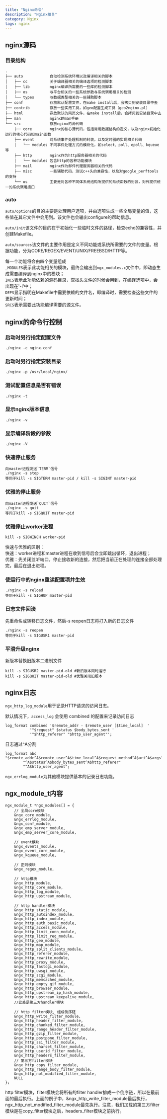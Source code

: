 ```yaml
---
title: "Nginx命令"
description: "Nginx相关"
category: Nginx
tags: nginx
---
```


## nginx源码
### 目录结构
```
.
├── auto            自动检测系统环境以及编译相关的脚本
│   ├── cc          关于编译器相关的编译选项的检测脚本
│   ├── lib         nginx编译所需要的一些库的检测脚本
│   ├── os          与平台相关的一些系统参数与系统调用相关的检测
│   └── types       与数据类型相关的一些辅助脚本
├── conf            存放默认配置文件，在make install后，会拷贝到安装目录中去
├── contrib         存放一些实用工具，如geo配置生成工具（geo2nginx.pl）
├── html            存放默认的网页文件，在make install后，会拷贝到安装目录中去
├── man             nginx的man手册
└── src             存放nginx的源代码
    ├── core        nginx的核心源代码，包括常用数据结构的定义，以及nginx初始化运行的核心代码如main函数
    ├── event       对系统事件处理机制的封装，以及定时器的实现相关代码
    │   └── modules 不同事件处理方式的模块化，如select、poll、epoll、kqueue等
    ├── http        nginx作为http服务器相关的代码
    │   └── modules 包含http的各种功能模块
    ├── mail        nginx作为邮件代理服务器相关的代码
    ├── misc        一些辅助代码，测试c++头的兼容性，以及对google_perftools的支持
    └── os          主要是对各种不同体系统结构所提供的系统函数的封装，对外提供统一的系统调用接口
```
### auto
`auto/options`的目的主要是处理用户选项，并由选项生成一些全局变量的值，这些值在其它文件中会用到。该文件也会输出configure的帮助信息。   

`auto/init`该文件的目的在于初始化一些临时文件的路径，检查echo的兼容性，并创建Makefile。   

`auto/sources`该文件的主要作用是定义不同功能或系统所需要的文件的变量。根据功能，分为CORE/REGEX/EVENT/UNIX/FREEBSD/HTTP等。   

每一个功能将会由四个变量组成   
`_MODULES`表示此功能相关的模块，最终会输出到`ngx_modules.c`文件中，即动态生成需要编译到nginx中的模块；   
`INCS`表示此功能依赖的源码目录，查找头文件的时候会用到，在编译选项中，会出现在'-I'中；   
`DEPS`显示指明在Makefile中需要依赖的文件名，即编译时，需要检查这些文件的更新时间；   
`SRCS`表示需要此功能编译需要的源文件。

## nginx的命令行控制
### 启动时另行指定配置文件
    ./nginx -c nginx.conf

### 启动时另行指定安装目录
    ./nginx -p /usr/local/nginx/

### 测试配置信息是否有错误
    ./nginx -t

### 显示nginx版本信息
    ./nginx -v

### 显示编译阶段的参数
    ./nginx -V

### 快速停止服务
    向master进程发送`TERM`信号
    ./nginx -s stop
    等同于kill -s SIGTERM master-pid / kill -s SIGINT master-pid

### 优雅的停止服务
    向master进程发送`QUIT`信号
    ./nginx -s quit
    等同于kill -s SIGQUIT master-pid

### 优雅停止worker进程
    kill -s SIGWINCH worker-pid

快速与优雅的区别：   
快速：worker进程和master进程在收到信号后会立即跳出循环，退出进程；   
优雅：先关闭监听端口，停止接收新的连接，然后把当前正在处理的连接全部处理完，最后在退出进程。

### 使运行中的nginx重读配置项并生效
    ./nginx -s reload
    等同于kill -s SIGHUP master-pid

### 日志文件回滚
先重命名或转移日志文件，然后-s reopen日志将打入新的日志文件

    ./nginx -s reopen
    等同于kill -s SIGUSR1 master-pid

### 平滑升级nginx
新版本替换旧版本二进制文件

    kill -s SIGUSR2 master-pid-old #新旧版本同时运行
    kill -s SIGQUIT master-pid-old #优雅关闭旧版本

## nginx日志
`ngx_http_log_module`用于记录HTTP请求的访问日志。

默认情况下，`access_log` 会使用 combined 的配置来记录访问日志

    log_format combined '$remote_addr - $remote_user [$time_local]  '
               '"$request" $status $body_bytes_sent '
               '"$http_referer" "$http_user_agent"';

日志通过\^A分割

    log_format abc "$remote_addr^A$remote_user^A$time_local^A$request_method^A$uri^A$args^A$server_protocol"
            "^A$status^A$body_bytes_sent^A$http_referer"
            "^A$http_user_agent";

`ngx_errlog_module`为其他模块提供基本的记录日志功能。

## ngx_module_t内容

```
ngx_module_t *ngx_modules[] = {
    // 全局core模块
    &ngx_core_module,
    &ngx_errlog_module,
    &ngx_conf_module,
    &ngx_emp_server_module,
    &ngx_emp_server_core_module,

    // event模块
    &ngx_events_module,
    &ngx_event_core_module,
    &ngx_kqueue_module,

    // 正则模块
    &ngx_regex_module,

    // http模块
    &ngx_http_module,
    &ngx_http_core_module,
    &ngx_http_log_module,
    &ngx_http_upstream_module,

    // http handler模块
    &ngx_http_static_module,
    &ngx_http_autoindex_module,
    &ngx_http_index_module,
    &ngx_http_auth_basic_module,
    &ngx_http_access_module,
    &ngx_http_limit_conn_module,
    &ngx_http_limit_req_module,
    &ngx_http_geo_module,
    &ngx_http_map_module,
    &ngx_http_split_clients_module,
    &ngx_http_referer_module,
    &ngx_http_rewrite_module,
    &ngx_http_proxy_module,
    &ngx_http_fastcgi_module,
    &ngx_http_uwsgi_module,
    &ngx_http_scgi_module,
    &ngx_http_memcached_module,
    &ngx_http_empty_gif_module,
    &ngx_http_browser_module,
    &ngx_http_upstream_ip_hash_module,
    &ngx_http_upstream_keepalive_module,
    //此处是第三方handler模块

    // http filter模块, 组成倒序链
    &ngx_http_write_filter_module,
    &ngx_http_header_filter_module,
    &ngx_http_chunked_filter_module,
    &ngx_http_range_header_filter_module,
    &ngx_http_gzip_filter_module,
    &ngx_http_postpone_filter_module,
    &ngx_http_ssi_filter_module,
    &ngx_http_charset_filter_module,
    &ngx_http_userid_filter_module,
    &ngx_http_headers_filter_module,
    // 第三方filter模块
    &ngx_http_copy_filter_module,
    &ngx_http_range_body_filter_module,
    &ngx_http_not_modified_filter_module,
    NULL
};
```
http filter模块，filter模块会将所有的filter handler排成一个倒序链，所以在最前面的最后执行。上面的例子中，&ngx_http_write_filter_module最后执行，ngx_http_not_modified_filter_module最先执行。注意，我们加载的第三方filter模块是在copy_filter模块之后，headers_filter模块之前执行。



